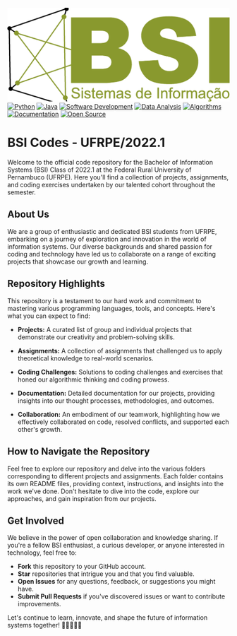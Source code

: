 ![BSI Logo](assets/image.png)
[![Python](https://img.shields.io/badge/Python-3.8%2B-blue)](https://www.python.org/)
[![Java](https://img.shields.io/badge/Java-11%2B-blue)](https://www.java.com/)
[![Software Development](https://img.shields.io/badge/Category-Web%20Development-green)](#)
[![Data Analysis](https://img.shields.io/badge/Category-Data%20Analysis-yellow)](#)
[![Algorithms](https://img.shields.io/badge/Skills-Algorithms-red)](#)
[![Documentation](https://img.shields.io/badge/Skills-Documentation-brightgreen)](#)
[![Open Source](https://img.shields.io/badge/Contribution-Open%20Source-blueviolet)](#)

# BSI Codes - UFRPE/2022.1

Welcome to the official code repository for the Bachelor of Information Systems (BSI) Class of 2022.1 at the Federal Rural University of Pernambuco (UFRPE). Here you'll find a collection of projects, assignments, and coding exercises undertaken by our talented cohort throughout the semester.

## About Us

We are a group of enthusiastic and dedicated BSI students from UFRPE, embarking on a journey of exploration and innovation in the world of information systems. Our diverse backgrounds and shared passion for coding and technology have led us to collaborate on a range of exciting projects that showcase our growth and learning.

## Repository Highlights

This repository is a testament to our hard work and commitment to mastering various programming languages, tools, and concepts. Here's what you can expect to find:

- **Projects:** A curated list of group and individual projects that demonstrate our creativity and problem-solving skills.

- **Assignments:** A collection of assignments that challenged us to apply theoretical knowledge to real-world scenarios.

- **Coding Challenges:** Solutions to coding challenges and exercises that honed our algorithmic thinking and coding prowess.

- **Documentation:** Detailed documentation for our projects, providing insights into our thought processes, methodologies, and outcomes.

- **Collaboration:** An embodiment of our teamwork, highlighting how we effectively collaborated on code, resolved conflicts, and supported each other's growth.

## How to Navigate the Repository

Feel free to explore our repository and delve into the various folders corresponding to different projects and assignments. Each folder contains its own README files, providing context, instructions, and insights into the work we've done. Don't hesitate to dive into the code, explore our approaches, and gain inspiration from our projects.

## Get Involved

We believe in the power of open collaboration and knowledge sharing. If you're a fellow BSI enthusiast, a curious developer, or anyone interested in technology, feel free to:

- **Fork** this repository to your GitHub account.
- **Star** repositories that intrigue you and that you find valuable.
- **Open Issues** for any questions, feedback, or suggestions you might have.
- **Submit Pull Requests** if you've discovered issues or want to contribute improvements.


Let's continue to learn, innovate, and shape the future of information systems together! 🚀👩‍💻👨‍💻
